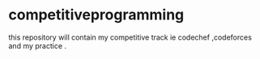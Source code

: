 # competitiveprogramming
this repository will contain my competitive track ie codechef ,codeforces and my practice .

